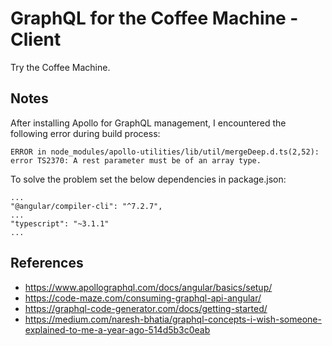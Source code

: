 # GraphQL for the Coffee Machine - Client

Try the Coffee Machine.

## Notes

After installing Apollo for GraphQL management, I encountered the following error during build process:

    ERROR in node_modules/apollo-utilities/lib/util/mergeDeep.d.ts(2,52): error TS2370: A rest parameter must be of an array type.

To solve the problem set the below dependencies in package.json:

    ...
    "@angular/compiler-cli": "^7.2.7",
    ...
    "typescript": "~3.1.1"    
    ...

## References

- <https://www.apollographql.com/docs/angular/basics/setup/>
- <https://code-maze.com/consuming-graphql-api-angular/>
- <https://graphql-code-generator.com/docs/getting-started/>
- <https://medium.com/naresh-bhatia/graphql-concepts-i-wish-someone-explained-to-me-a-year-ago-514d5b3c0eab>
